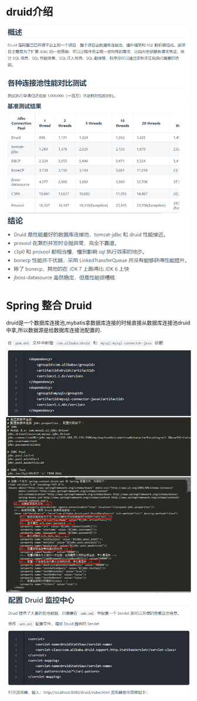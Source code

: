 # druid介绍

![](pics/druid01.png)
![请求-归还数据库连接100万次耗时,单位是毫秒](pics/druid02.png)
![](pics/druid03.png)

# Spring 整合 Druid

druid是一个数据库连接池,mybatis拿数据库连接的时候直接从数据库连接池druid中拿,所以数据源是给数据库连接池配置的.

![](pics/Spring整合Druid01.png)
![](pics/Spring整合Druid02.png)
![](pics/Spring整合Druid03.png)
![](pics/Spring整合Druid04.png)

